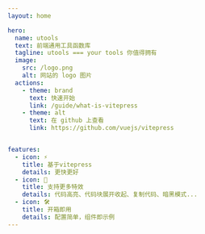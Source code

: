 ```yaml
---
layout: home

hero:
  name: utools
  text: 前端通用工具函数库
  tagline: utools === your tools 你值得拥有
  image:
    src: /logo.png
    alt: 网站的 logo 图片
  actions:
    - theme: brand
      text: 快速开始
      link: /guide/what-is-vitepress
    - theme: alt
      text: 在 github 上查看
      link: https://github.com/vuejs/vitepress


features:
  - icon: ⚡️
    title: 基于vitepress
    details: 更快更好
  - icon: 🖖
    title: 支持更多特效
    details: 代码高亮、代码块展开收起、复制代码、暗黑模式...
  - icon: 🛠️
    title: 开箱即用
    details: 配置简单，组件即示例
---
```



